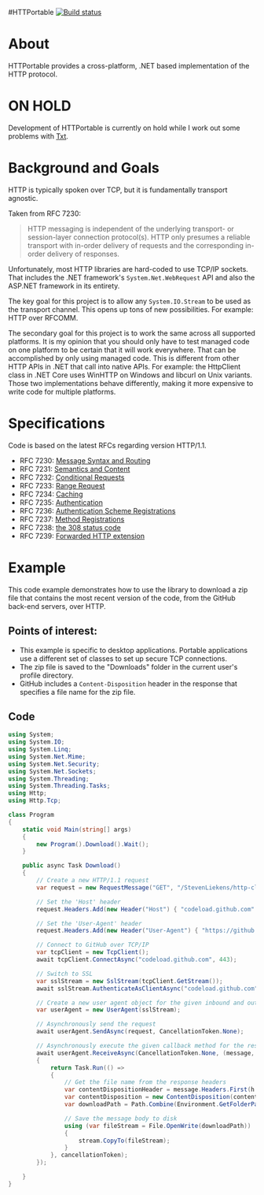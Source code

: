﻿#HTTPortable
[![Build status](https://ci.appveyor.com/api/projects/status/76485w5o6npwh6bh?svg=true)](https://ci.appveyor.com/project/StevenLiekens/httportable)

# About
HTTPortable provides a cross-platform, .NET based implementation of the HTTP protocol.

# ON HOLD
Development of HTTPortable is currently on hold while I work out some problems with [Txt](https://github.com/StevenLiekens/Txt).

# Background and Goals

HTTP is typically spoken over TCP, but it is fundamentally transport agnostic.

Taken from RFC 7230:
> HTTP messaging is independent of the underlying transport- or
> session-layer connection protocol(s).  HTTP only presumes a reliable
> transport with in-order delivery of requests and the corresponding
> in-order delivery of responses.

Unfortunately, most HTTP libraries are hard-coded to use TCP/IP sockets. That includes the .NET framework's `System.Net.WebRequest` API and also the ASP.NET framework in its entirety.

The key goal for this project is to allow any `System.IO.Stream` to be used as the transport channel. This opens up tons of new possibilities. For example: HTTP over RFCOMM.

The secondary goal for this project is to work the same across all supported platforms. It is my opinion that you should only have to test managed code on one platform to be certain that it will work everywhere. That can be accomplished by only using managed code. This is different from other HTTP APIs in .NET that call into native APIs.
For example: the HttpClient class in .NET Core uses WinHTTP on Windows and libcurl on Unix variants. Those two implementations behave differently, making it more expensive to write code for multiple platforms.

# Specifications
Code is based on the latest RFCs regarding version HTTP/1.1.  

* RFC 7230: [Message Syntax and Routing](http://tools.ietf.org/html/rfc7230)
* RFC 7231: [Semantics and Content](http://tools.ietf.org/html/rfc7231)
* RFC 7232: [Conditional Requests](http://tools.ietf.org/html/rfc7232)
* RFC 7233: [Range Request](http://tools.ietf.org/html/rfc7233)
* RFC 7234: [Caching](http://tools.ietf.org/html/rfc7234)
* RFC 7235: [Authentication](http://tools.ietf.org/html/rfc7235)
* RFC 7236: [Authentication Scheme Registrations](http://tools.ietf.org/html/rfc7236)
* RFC 7237: [Method Registrations](http://tools.ietf.org/html/rfc7237)
* RFC 7238: [the 308 status code](http://tools.ietf.org/html/rfc7238)
* RFC 7239: [Forwarded HTTP extension](http://tools.ietf.org/html/rfc7239)

# Example

This code example demonstrates how to use the library to download a zip file that contains the most recent version of the code, from the GitHub back-end servers, over HTTP.

## Points of interest:

* This example is specific to desktop applications. Portable applications use a different set of classes to set up secure TCP connections.
* The zip file is saved to the "Downloads" folder in the current user's profile directory.
* GitHub includes a `Content-Disposition` header in the response that specifies a file name for the zip file.

## Code

```c#
using System;
using System.IO;
using System.Linq;
using System.Net.Mime;
using System.Net.Security;
using System.Net.Sockets;
using System.Threading;
using System.Threading.Tasks;
using Http;
using Http.Tcp;
```

```c#
class Program
{
    static void Main(string[] args)
    {
        new Program().Download().Wait();
    }

    public async Task Download()
    {
        // Create a new HTTP/1.1 request
        var request = new RequestMessage("GET", "/StevenLiekens/http-client/zip/master", Version.Parse("1.1"));

        // Set the 'Host' header
        request.Headers.Add(new Header("Host") { "codeload.github.com" });

        // Set the 'User-Agent' header
        request.Headers.Add(new Header("User-Agent") { "https://github.com/StevenLiekens/http-client" });

        // Connect to GitHub over TCP/IP
        var tcpClient = new TcpClient();
        await tcpClient.ConnectAsync("codeload.github.com", 443);

        // Switch to SSL
        var sslStream = new SslStream(tcpClient.GetStream());
        await sslStream.AuthenticateAsClientAsync("codeload.github.com");

        // Create a new user agent object for the given inbound and outbound streams (in/out are the same in this case)
        var userAgent = new UserAgent(sslStream);

        // Asynchronously send the request
        await userAgent.SendAsync(request, CancellationToken.None);

        // Asynchronously execute the given callback method for the response
        await userAgent.ReceiveAsync(CancellationToken.None, (message, stream, cancellationToken) =>
        {
            return Task.Run(() =>
            {
                // Get the file name from the response headers
                var contentDispositionHeader = message.Headers.First(h => h.Name.Equals("Content-Disposition")).First();
                var contentDisposition = new ContentDisposition(contentDispositionHeader);
                var downloadPath = Path.Combine(Environment.GetFolderPath(Environment.SpecialFolder.UserProfile), "Downloads", contentDisposition.FileName);

                // Save the message body to disk
                using (var fileStream = File.OpenWrite(downloadPath))
                {
                    stream.CopyTo(fileStream);
                }
            }, cancellationToken);
        });

    }
}
```
